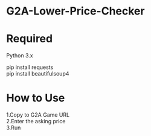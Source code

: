 # G2A-Lower-Price-Checker

# Required
Python 3.x  

pip install requests  
pip install beautifulsoup4  

# How to Use
1.Copy to G2A Game URL  
2.Enter the asking price  
3.Run
